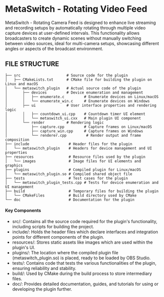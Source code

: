 # MetaSwitch - Rotating Video Feed

MetaSwitch - Rotating Camera Feed is designed to enhance live streaming and recording setups by automatically rotating through multiple video capture devices at user-defined intervals. This functionality allows broadcasters to create dynamic scenes without manually switching between video sources, ideal for multi-camera setups, showcasing different angles or aspects of the broadcast environment.



## FILE STRUCTURE

```
├── src                     # Source code for the plugin
│   ├── CMakeLists.txt      # CMake file for building the plugin on Linux and macOS
│   └── metaswitch_plugin   # Actual source code of the plugin
│       ├── devices         # Device enumeration and management
│       │   ├── enumerate.c         # Enumerate devices on Linux/macOS
│       │   └── enumerate_win.c     # Enumerate devices on Windows
│       ├── ui              # User interface properties and rendering logic
│       │   ├── countdown_ui.cpp    # Countdown timer UI element
│       │   └── metaswitch_ui.cxx   # Main plugin UI component
│       └── render          # Rendering logic
│           ├── capture.cpp         # Capture frames on Linux/macOS
│           ├── capture_win.cpp     # Capture frames on Windows
│           └── renderer.cpp         # Render output and frame composition
├── include                  # Header files for the plugin
│   └── metaswitch_plugin    # Headers for device management and UI properties
├── resources                # Resource files used by the plugin
│   └── images               # Image files for UI elements and graphics
├── plugins                  # Compiled plugin for Linux/macOS
│   └── metaswitch_plugin.so # Compiled shared object file
├── tests                    # Test cases for the plugin
│   └── metaswitch_plugin_tests.cpp # Tests for device enumeration and UI management
├── build                    # Temporary files for building the plugin
│   └── CMakeFiles           # Build directory used by CMake
└── doc                      # Documentation for the plugin
```

#### Key Components

- src/: Contains all the source code required for the plugin's functionality, including scripts for building the project.
- include/: Holds the header files which declare interfaces and integration points for different components of the plugin.
- resources/: Stores static assets like images which are used within the plugin's UI.
- plugins/: The location where the compiled plugin file (metaswitch_plugin.so) is placed, ready to be loaded by OBS Studio.
- tests/: Contains code that tests the various functionalities of the plugin, ensuring reliability and stability.
- build/: Used by CMake during the build process to store intermediary files.
- doc/: Provides detailed documentation, guides, and tutorials for using or developing the plugin further.


<!--

## Set Up

The plugin project is set up using the included `buildspec.json` file. The following fields should be customized for an actual plugin:

* `name`: The plugin name
* `version`: The plugin version
* `author`: Actual name or nickname of the plugin's author
* `website`: URL of a website associated with the plugin
* `email`: Contact email address associated with the plugin
* `uuids`
    * `macosPackage`: Unique (**!**) identifier for the macOS plugin package
    * `macosInstaller`: Unique (**!**) identifier for the macOS plugin installer
    * `windowsApp`: Unique (**!**) identifier for the Windows plugin installer

These values are read and processed automatically by the CMake build scripts, so no further adjustments in other files are needed.

## Platform Configuration

Platform-specific settings are set up in the `platformConfig` section of the buildspec file:

* `bundleId`: macOS bundle identifier for the plugin. Should be unique and follow reverse domain name notation.

## Set Up Build Dependencies

Just like OBS Studio itself, plugins need to be built using dependencies available either via the `obs-deps` repository (Windows and macOS) or via a distribution's package system (Linux).

## Choose An OBS Studio Version

By default the plugin template specifies the most current official OBS Studio version in the `buildspec.json` file, which makes most sense for plugins at the start of development. As far as updating the targeted OBS Studio version is concerned, a few things need to be considered:

* Plugins targeting _older_ versions of OBS Studio should _generally_ also work in newer versions, with the exception of breaking changes to specific APIs which would also be explicitly called out in release notes
* Plugins targeting the _latest_ version of OBS Studio might not work in older versions because the internal data structures used by `libobs` might not be compatible
* Users are encouraged to always update to the most recent version of OBS Studio available within a reasonable time after release - plugin authors have to choose for themselves if they'd rather keep up with OBS Studio releases or stay with an older version as their baseline (which might of course preclude the plugin from using functionality introduced in a newer version)

On Linux, the version used for development might be decided by the specific version available via a distribution's package management system, so OBS Studio compatibility for plugins might be determined by those versions instead.

## Windows and macOS

Windows and macOS dependency downloads are configured in the `buildspec.json` file:

* `dependencies`:
    * `obs-studio`: Version of OBS Studio to build plugin with (needed for `libobs` and `obs-frontend-api`)
    * `prebuilt`: Prebuilt OBS Studio dependencies
    * `qt6`: Prebuilt version of Qt6 as used by OBS Studio
* `tools`: Contains additional build tools used by CI

The values should be kept in sync with OBS Studio releases and the `buildspec.json` file in use by the main project to ensure that the plugin is developed and built in sync with its target environment.

To update a dependency, change the `version` and associated `hashes` entries to match the new version. The used hash algorithm is `sha256`.

## Linux

Linux dependencies need to be resolved using the package management tools appropriate for the local distribution. As an example, building on Ubuntu requires the following packages to be installed:

* Build System Dependencies:
    * `cmake`
    * `ninja-build`
    * `pkg-config`
* Build Dependencies:
    * `build-essential`
    * `libobs-dev`
* Qt6 Dependencies:
    * `qt6-base-dev`
    * `libqt6svg6-dev`
    * `qt6-base-private-dev`

### Build System Configuration

To create a build configuration, `cmake` needs to be installed on the system. The plugin template supports CMake presets using the `CMakePresets.json` file and ships with default presets:

* `macos`
    * Universal architecture (supports Intel-based CPUs as Apple Silicon)
    * Defaults to Qt version `6`
    * Defaults to macOS deployment target `11.0`
* `macos-ci`
    * Inherits from `macos`
    * Enables compile warnings as error
* `windows-x64`
    * Windows 64-bit architecture
    * Defaults to Qt version `6`
    * Defaults to Visual Studio 17 2022
    * Defaults to Windows SDK version `10.0.18363.657`
* `windows-ci-x64`
    * Inherits from `windows-x64`
    * Enables compile warnings as error
* `linux-x86_64`
    * Linux x86_64 architecture
    * Defaults to Qt version `6`
    * Defaults to Ninja as build tool
    * Defaults to `RelWithDebInfo` build configuration
* `linux-ci-x86_64`
    * Inherits from `linux-x86_64`
    * Enables compile warnings as error
* `linux-aarch64`
    * Provided as an experimental preview feature
    * Linux aarch64 (ARM64) architecture
    * Defaults to Qt version `6`
    * Defaults to Ninja as build tool
    * Defaults to `RelWithDebInfo` build configuration
* `linux-ci-aarch64`
    * Inherits from `linux-aarch64`
    * Enables compile warnings as error

Presets can be either specified on the command line (`cmake --preset <PRESET>`) or via the associated select field in the CMake Windows GUI. Only presets appropriate for the current build host are available for selection.

Additional build system options are available to developers:

* `ENABLE_CCACHE`: Enables support for compilation speed-ups via ccache (enabled by default on macOS and Linux)
* `ENABLE_FRONTEND_API`: Adds OBS Frontend API support for interactions with OBS Studio frontend functionality (disabled by default)
* `ENABLE_QT`: Adds Qt6 support for custom user interface elements (disabled by default)
* `CODESIGN_IDENTITY`: Name of the Apple Developer certificate that should be used for code signing
* `CODESIGN_TEAM`: Apple Developer team ID that should be used for code signing

### GitHub Actions & CI

Default GitHub Actions workflows are available for the following repository actions:

* `push`: Run for commits or tags pushed to `master` or `main` branches.
* `pr-pull`: Run when a Pull Request has been pushed or synchronized.
* `dispatch`: Run when triggered by the workflow dispatch in GitHub's user interface.
* `build-project`: Builds the actual project and is triggered by other workflows.
* `check-format`: Checks CMake and plugin source code formatting and is triggered by other workflows.

The workflows make use of GitHub repository actions (contained in `.github/actions`) and build scripts (contained in `.github/scripts`) which are not needed for local development, but might need to be adjusted if additional/different steps are required to build the plugin.

#### Retrieving build artifacts

Successful builds on GitHub Actions will produce build artifacts that can be downloaded for testing. These artifacts are commonly simple archives and will not contain package installers or installation programs.

#### Building a Release

To create a release, an appropriately named tag needs to be pushed to the `main`/`master` branch using semantic versioning (e.g., `12.3.4`, `23.4.5-beta2`). A draft release will be created on the associated repository with generated installer packages or installation programs attached as release artifacts.

### Signing and Notarizing on macOS

Plugins released for macOS should be codesigned and notarized with a valid Apple Developer ID for best user experience. To set this up, the private and personal key of a **paid Apple Developer ID** need to be downloaded from the Apple Developer portal:

* On your Apple Developer dashboard, go to "Certificates, IDs & Profiles" and create two signing certificates:
    * One of the "Developer ID Application" type. It will be used to sign the plugin's binaries
    * One of the "Developer ID Installer" type. It will be used to sign the plugin's installer

The developer certificate will usually carry a name similar in form to

`Developer ID Application: <FIRSTNAME> <LASTNAME> (<LETTERS_AND_NUMBERS>)`

This entire string should be specified as `CODESIGN_IDENTITY`, the `LETTERS_AND_NUMBERS` part as `CODESIGN_TEAM` to CMake to set up codesigning properly.

#### GitHub Actions Set Up

To use code signing on GitHub Actions, the certificate and associated information need to be set up as _repository secrets_ in the GitHub repository's settings.

* First, the locally stored developer certificate needs to be exported from the macOS keychain:
    * Using the Keychain app on macOS, export these your certificates (Application and Installer) public _and_ private keys into a single .p12 file **protected with a strong password**
    * Encode the .p12 file into its base64 representation by running `base64 <NAME_OF_YOUR_P12_FILE>`
* Next, the certificate data and the password used to export it need to be set up as repository secrets:
    * `MACOS_SIGNING_APPLICATION_IDENTITY`: Name of the "Developer ID Application" signing certificate
    * `MACOS_SIGNING_INSTALLER_IDENTITY`: Name of "Developer ID Installer" signing certificate
    * `MACOS_SIGNING_CERT`: The base64 encoded `.p12` file
    * `MACOS_SIGNING_CERT_PASSWORD`: Password used to generate the .p12 certificate
* To also enable notarization on GitHub Action runners, the following repository secrets are required:
    * `MACOS_NOTARIZATION_USERNAME`: Your Apple Developer account's _Apple ID_
    * `MACOS_NOTARIZATION_PASSWORD`: Your Apple Developer account's _generated app password_


# Contributing
Contributions to the MetaSwitch - OBS Video Capture Device Rotator Plugin are welcome! Whether it's feature suggestions, bug reports, or code contributions, please feel free to reach out or submit a pull request.

--!>
